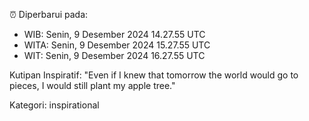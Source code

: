 ⏰ Diperbarui pada:
- WIB: Senin, 9 Desember 2024 14.27.55 UTC
- WITA: Senin, 9 Desember 2024 15.27.55 UTC
- WIT: Senin, 9 Desember 2024 16.27.55 UTC

Kutipan Inspiratif:
"Even if I knew that tomorrow the world would go to pieces, I would still plant my apple tree."


Kategori: inspirational

